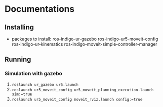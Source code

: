 # Documentations
## Installing
- packages to install: ros-indigo-ur-gazebo ros-indigo-ur5-moveit-config ros-indigo-ur-kinematics ros-indigo-moveit-simple-controller-manager

## Running
### Simulation with gazebo
1. ```roslaunch ur_gazebo ur5.launch```
2. ```roslaunch ur5_moveit_config ur5_moveit_planning_execution.launch sim:=true```
3. ```roslaunch ur5_moveit_config moveit_rviz.launch config:=true```
